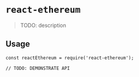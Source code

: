 # `react-ethereum`

> TODO: description

## Usage

```
const reactEthereum = require('react-ethereum');

// TODO: DEMONSTRATE API
```
